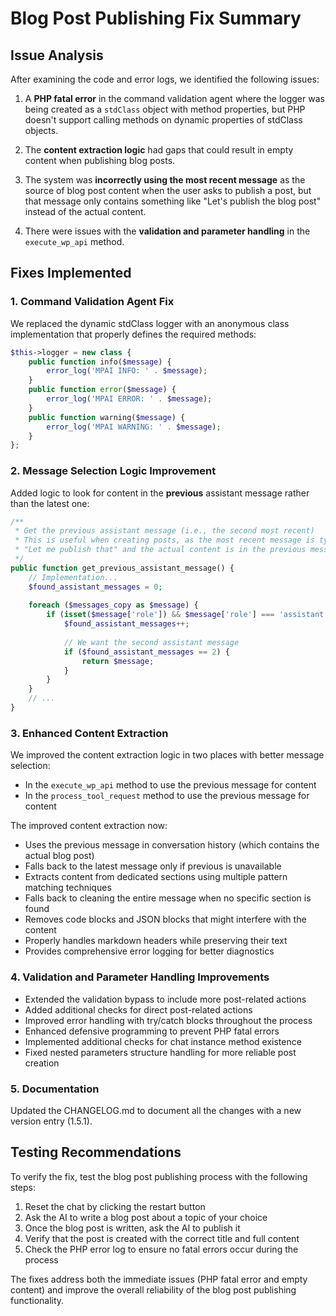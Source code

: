 # Blog Post Publishing Fix Summary

## Issue Analysis
After examining the code and error logs, we identified the following issues:

1. A **PHP fatal error** in the command validation agent where the logger was being created as a `stdClass` object with method properties, but PHP doesn't support calling methods on dynamic properties of stdClass objects.

2. The **content extraction logic** had gaps that could result in empty content when publishing blog posts.

3. The system was **incorrectly using the most recent message** as the source of blog post content when the user asks to publish a post, but that message only contains something like "Let's publish the blog post" instead of the actual content.

4. There were issues with the **validation and parameter handling** in the `execute_wp_api` method.

## Fixes Implemented

### 1. Command Validation Agent Fix
We replaced the dynamic stdClass logger with an anonymous class implementation that properly defines the required methods:
```php
$this->logger = new class {
    public function info($message) { 
        error_log('MPAI INFO: ' . $message); 
    }
    public function error($message) { 
        error_log('MPAI ERROR: ' . $message); 
    }
    public function warning($message) { 
        error_log('MPAI WARNING: ' . $message); 
    }
};
```

### 2. Message Selection Logic Improvement
Added logic to look for content in the **previous** assistant message rather than the latest one:

```php
/**
 * Get the previous assistant message (i.e., the second most recent)
 * This is useful when creating posts, as the most recent message is typically 
 * "Let me publish that" and the actual content is in the previous message
 */
public function get_previous_assistant_message() {
    // Implementation...
    $found_assistant_messages = 0;
    
    foreach ($messages_copy as $message) {
        if (isset($message['role']) && $message['role'] === 'assistant') {
            $found_assistant_messages++;
            
            // We want the second assistant message
            if ($found_assistant_messages == 2) {
                return $message;
            }
        }
    }
    // ...
}
```

### 3. Enhanced Content Extraction
We improved the content extraction logic in two places with better message selection:
- In the `execute_wp_api` method to use the previous message for content
- In the `process_tool_request` method to use the previous message for content

The improved content extraction now:
- Uses the previous message in conversation history (which contains the actual blog post)
- Falls back to the latest message only if previous is unavailable
- Extracts content from dedicated sections using multiple pattern matching techniques
- Falls back to cleaning the entire message when no specific section is found
- Removes code blocks and JSON blocks that might interfere with the content
- Properly handles markdown headers while preserving their text
- Provides comprehensive error logging for better diagnostics

### 4. Validation and Parameter Handling Improvements
- Extended the validation bypass to include more post-related actions
- Added additional checks for direct post-related actions
- Improved error handling with try/catch blocks throughout the process
- Enhanced defensive programming to prevent PHP fatal errors
- Implemented additional checks for chat instance method existence
- Fixed nested parameters structure handling for more reliable post creation

### 5. Documentation
Updated the CHANGELOG.md to document all the changes with a new version entry (1.5.1).

## Testing Recommendations
To verify the fix, test the blog post publishing process with the following steps:

1. Reset the chat by clicking the restart button
2. Ask the AI to write a blog post about a topic of your choice
3. Once the blog post is written, ask the AI to publish it
4. Verify that the post is created with the correct title and full content
5. Check the PHP error log to ensure no fatal errors occur during the process

The fixes address both the immediate issues (PHP fatal error and empty content) and improve the overall reliability of the blog post publishing functionality.
